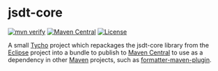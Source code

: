 # jsdt-core

[![mvn verify][ci_img]][ci_link]
[![Maven Central][maven_img]][maven_link]
[![License][license_img]][license_link]

A small [Tycho] project which repackages the jsdt-core library from the
[Eclipse] project into a bundle to publish to [Maven Central] to use as a
dependency in other [Maven] projects, such as [formatter-maven-plugin].

[Eclipse]: https://www.eclipse.org/
[Maven Central]: https://search.maven.org/
[Maven]: https://maven.apache.org/
[Tycho]: https://www.eclipse.org/tycho/
[ci_img]: https://github.com/revelc/jsdt-core/workflows/mvn%20verify/badge.svg
[ci_link]: https://github.com/revelc/jsdt-core/actions
[formatter-maven-plugin]: https://github.com/revelc/formatter-maven-plugin
[license_img]: https://img.shields.io/badge/license-EPL%202.0-blue.svg
[license_link]: https://github.com/revelc/jsdt-core/blob/main/LICENSE
[maven_img]: https://maven-badges.herokuapp.com/maven-central/net.revelc.code.formatter/jsdt-core/badge.svg
[maven_link]: https://maven-badges.herokuapp.com/maven-central/net.revelc.code.formatter/jsdt-core
